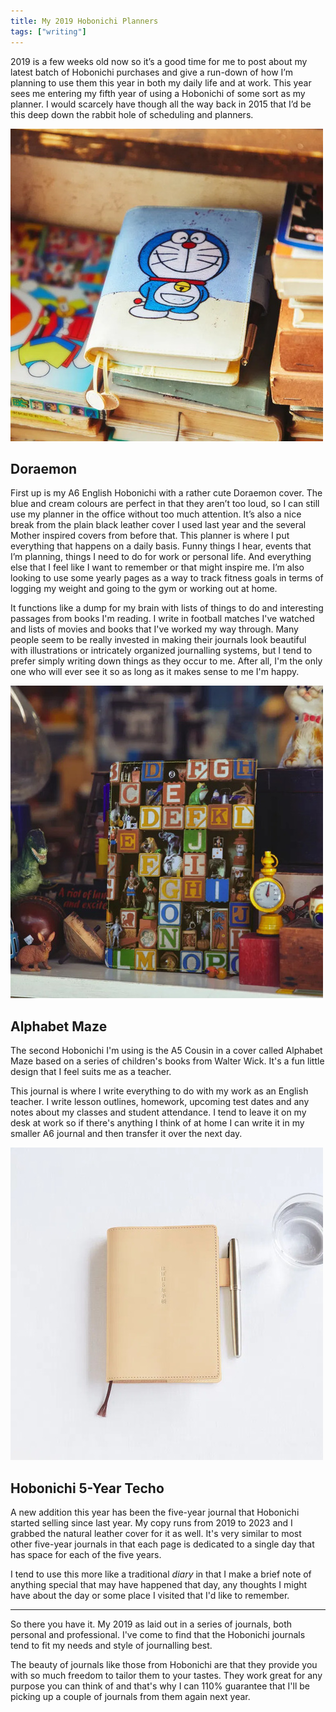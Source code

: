 ```yaml
---
title: My 2019 Hobonichi Planners
tags: ["writing"]
---
```

2019 is a few weeks old now so it’s a good time for me to post about my latest batch of Hobonichi purchases and give a run-down of how I’m planning to use them this year in both my daily life and at work. This year sees me entering my fifth year of using a Hobonichi of some sort as my planner. I would scarcely have though all the way back in 2015 that I’d be this deep down the rabbit hole of scheduling and planners.

![Doraemon cover](/assets/post-images/doraemoncover.jpg)

## Doraemon

First up is my A6 English Hobonichi with a rather cute Doraemon cover. The blue and cream colours are perfect in that they aren’t too loud, so I can still use my planner in the office without too much attention. It’s also a nice break from the plain black leather cover I used last year and the several Mother inspired covers from before that. This planner is where I put everything that happens on a daily basis. Funny things I hear, events that I’m planning, things I need to do for work or personal life. And everything else that I feel like I want to remember or that might inspire me. I’m also looking to use some yearly pages as a way to track fitness goals in terms of logging my weight and going to the gym or working out at home.

It functions like a dump for my brain with lists of things to do and interesting passages from books I'm reading. I write in football matches I've watched and lists of movies and books that I've worked my way through. Many people seem to be really invested in making their journals look beautiful with illustrations or intricately organized journalling systems, but I tend to prefer simply writing down things as they occur to me. After all, I'm the only one who will ever see it so as long as it makes sense to me I'm happy.

![Alphabet Maze](/assets/post-images/alphabetmaze.jpg) 

## Alphabet Maze

The second Hobonichi I'm using is the A5 Cousin in a cover called Alphabet Maze based on a series of children's books from Walter Wick. It's a fun little design that I feel suits me as a teacher.

This journal is where I write everything to do with my work as an English teacher. I write lesson outlines, homework, upcoming test dates and any notes about my classes and student attendance. I tend to leave it on my desk at work so if there's anything I think of at home I can write it in my smaller A6 journal and then transfer it over the next day.

![Five year techo](/assets/post-images/fiveyeartecho.jpg)

## Hobonichi 5-Year Techo

A new addition this year has been the five-year journal that Hobonichi started selling since last year. My copy runs from 2019 to 2023 and I grabbed the natural leather cover for it as well. It's very similar to most other five-year journals in that each page is dedicated to a single day that has space for each of the five years.

I tend to use this more like a traditional *diary* in that I make a brief note of anything special that may have happened that day, any thoughts I might have about the day or some place I visited that I'd like to remember.

***

So there you have it. My 2019 as laid out in a series of journals, both personal and professional. I've come to find that the Hobonichi journals tend to fit my needs and style of journalling best.

The beauty of journals like those from Hobonichi are that they provide you with so much freedom to tailor them to your tastes. They work great for any purpose you can think of and that's why I can 110% guarantee that I'll be picking up a couple of journals from them again next year.
